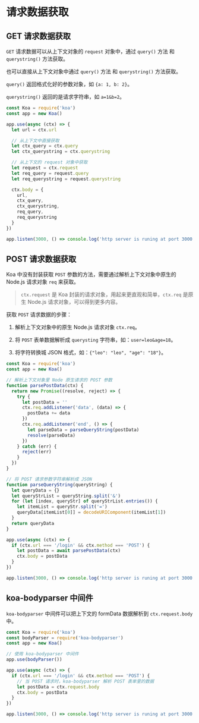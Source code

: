 # 请求数据获取

## GET 请求数据获取

`GET` 请求数据可以从上下文对象的 `request` 对象中，通过 `query()` 方法 和 `querystring()` 方法获取。

也可以直接从上下文对象中通过 `query()` 方法 和 `querystring()` 方法获取。

`query()` 返回格式化好的参数对象，如 `{a: 1, b: 2}`。

`querystring()` 返回的是请求字符串，如 `a=1&b=2`。

```js
const Koa = require('koa')
const app = new Koa()

app.use(async (ctx) => {
  let url = ctx.url

  // 从上下文中直接获取
  let ctx_query = ctx.query
  let ctx_querystring = ctx.querystring

  // 从上下文的 request 对象中获取
  let request = ctx.request
  let req_query = request.query
  let req_querystring = request.querystring

  ctx.body = {
    url,
    ctx_query,
    ctx_querystring,
    req_query,
    req_querystring
  }
})

app.listen(3000, () => console.log('http server is runing at port 3000'))
```

## POST 请求数据获取

Koa 中没有封装获取 `POST` 参数的方法，需要通过解析上下文对象中原生的 Node.js 请求对象 `req` 来获取。

> `ctx.request` 是 Koa 封装的请求对象，用起来更直观和简单，`ctx.req` 是原生 Node.js 请求对象，可以得到更多内容。

获取 `POST` 请求数据的步骤：

1. 解析上下文对象中的原生 Node.js 请求对象 `ctx.req`。

2. 将 `POST` 表单数据解析成 `querysting` 字符串，如：`user=leo&age=18`。

3. 将字符转换城 JSON 格式，如：`{"leo": "leo", "age": "18"}`。

```js
const Koa = require('koa')
const app = new Koa()

// 解析上下文对象里 Node 原生请求的 POST 参数
function parsePostData(ctx) {
  return new Promise((resolve, reject) => {
    try {
      let postData = ''
      ctx.req.addListener('data', (data) => {
        postData += data
      })
      ctx.req.addListener('end', () => {
        let parseData = parseQueryString(postData)
        resolve(parseData)
      })
    } catch (err) {
      reject(err)
    }
  })
}

// 将 POST 请求参数字符串解析成 JSON
function parseQueryString(queryString) {
  let queryData = {}
  let queryStrList = queryString.split('&')
  for (let [index, queryStr] of queryStrList.entries()) {
    let itemList = queryStr.split('=')
    queryData[itemList[0]] = decodeURIComponent(itemList[1])
  }
  return queryData
}

app.use(async (ctx) => {
  if (ctx.url === '/login' && ctx.method === 'POST') {
    let postData = await parsePostData(ctx)
    ctx.body = postData
  }
})

app.listen(3000, () => console.log('http server is runing at port 3000'))
```

## koa-bodyparser 中间件

`koa-bodyparser` 中间件可以把上下文的 formData 数据解析到 `ctx.request.body` 中。

```js
const Koa = require('koa')
const bodyParser = require('koa-bodyparser')
const app = new Koa()

// 使用 koa-bodyparser 中间件
app.use(bodyParser())

app.use(async (ctx) => {
  if (ctx.url === '/login' && ctx.method === 'POST') {
    // 当 POST 请求时，koa-bodyparser 解析 POST 表单里的数据
    let postData = ctx.request.body
    ctx.body = postData
  }
})

app.listen(3000, () => console.log('http server is runing at port 3000'))
```
